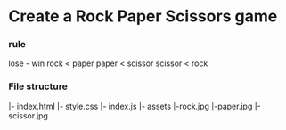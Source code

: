 # Create a Rock Paper Scissors game




### rule
  lose    -    win
  rock    < 	paper
  paper 	< 	scissor
  scissor < 	rock

### File structure
 |- index.html
 |- style.css
 |- index.js
 |- assets
    |-rock.jpg
    |-paper.jpg
    |-scissor.jpg
 
